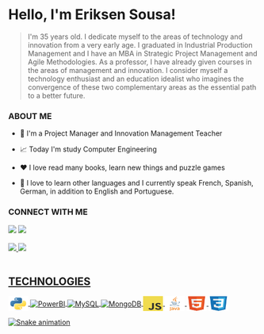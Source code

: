  <h1>Hello, I'm Eriksen Sousa!</h1>
<div>
  
> I'm 35 years old. I dedicate myself to the areas of technology and innovation from a very early age. 
> I graduated in Industrial Production Management and I have an MBA in Strategic Project Management and Agile Methodologies. 
> As a professor, I have already given courses in the areas of management and innovation. 
> I consider myself a technology enthusiast and an education idealist who imagines the convergence of these two complementary areas as the essential path to a better future.
</div>
<div>
<h3>ABOUT ME</h3>

- 💼 I'm a Project Manager and Innovation Management Teacher

- 📈 Today I'm study Computer Engineering 

- ❤️ I love read many books, learn new things and puzzle games

- 💬 I love to learn other languages and I currently speak French, Spanish, German, in addition to English and Portuguese.
</div>
<div>
    <h3>CONNECT WITH ME</h3>
   <a href="https://www.linkedin.com/in/eriksensousa/" target="_blank"><img src="https://img.shields.io/badge/-LinkedIn-%230077B5?style=for-the-badge&logo=linkedin&logoColor=white" target="_blank"></a> 
   <a href = "mailto:eriksen.amaral@gmail.com"><img src="https://img.shields.io/badge/-Gmail-%23333?style=for-the-badge&logo=gmail&logoColor=white" target="_blank"></a>
</div>
<br>
<div align="left">
  <a href="https://github.com/eriksensousa">
  <img height="180em" src="https://github-readme-stats.vercel.app/api?username=eriksensousa&show_icons=true&theme=tokyonight&include_all_commits=true&count_private=true"/>
  <img height="180em" src="https://github-readme-stats.vercel.app/api/top-langs/?username=eriksensousa&layout=compact&langs_count=7&theme=tokyonight"/>
</div>
<div style="display: inline_block"><br>
    <h2>TECHNOLOGIES</h2>
  <img align="center" alt="Python" height="30" width="40" src="https://raw.githubusercontent.com/devicons/devicon/master/icons/python/python-original.svg">
  <img align="center" alt="PowerBI" height="30" width="30" src="https://e7.pngegg.com/pngimages/252/727/png-clipart-power-bi-business-intelligence-microsoft-analytics-microsoft-text-rectangle.png">
  <img align="center" alt="MySQL" height="30" width="40" src="https://cdn.jsdelivr.net/gh/devicons/devicon/icons/mysql/mysql-original-wordmark.svg">
  <img align="center" alt="MongoDB" height="30" width="40" src="https://www.pngall.com/wp-content/uploads/13/Mongodb-PNG-Image-HD.png">
  <img align="center" alt="javascript" height="30" width="40" src="https://raw.githubusercontent.com/github/explore/80688e429a7d4ef2fca1e82350fe8e3517d3494d/topics/javascript/javascript.png">
  <img align="center" alt="java" height="30" width="40" src="https://raw.githubusercontent.com/github/explore/80688e429a7d4ef2fca1e82350fe8e3517d3494d/topics/java/java.png">
  <img align="center" alt="HTML" height="30" width="40" src="https://raw.githubusercontent.com/devicons/devicon/master/icons/html5/html5-original.svg">
  <img align="center" alt="CSS" height="30" width="40" src="https://raw.githubusercontent.com/devicons/devicon/master/icons/css3/css3-original.svg">
</div>

<div align="left">
  
  ![Snake animation](https://github.com/danielbped/danielbped/blob/output/github-contribution-grid-snake.svg)
  
</div>
   
<br>
<br>

